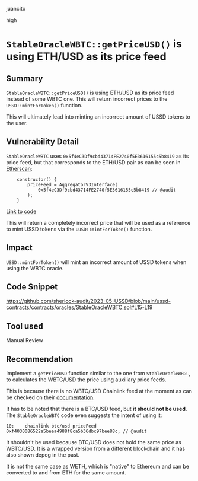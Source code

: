 juancito

high

# `StableOracleWBTC::getPriceUSD()` is using ETH/USD as its price feed

## Summary

`StableOracleWBTC::getPriceUSD()` is using ETH/USD as its price feed instead of some WBTC one. This will return incorrect prices to the `USSD::mintForToken()` function.

This will ultimately lead into minting an incorrect amount of USSD tokens to the user.

## Vulnerability Detail

`StableOracleWBTC` uses `0x5f4eC3Df9cbd43714FE2740f5E3616155c5b8419` as its price feed, but that corresponds to the ETH/USD pair as can be seen in [Etherscan](https://etherscan.io/address/0x5f4eC3Df9cbd43714FE2740f5E3616155c5b8419):

```solidity
    constructor() {
        priceFeed = AggregatorV3Interface(
            0x5f4eC3Df9cbd43714FE2740f5E3616155c5b8419 // @audit
        );
    }
```

[Link to code](https://github.com/sherlock-audit/2023-05-USSD/blob/main/ussd-contracts/contracts/oracles/StableOracleWBTC.sol#L15-L19)

This will return a completely incorrect price that will be used as a reference to mint USSD tokens via the `UUSD::mintForToken()` function.

## Impact

`USSD::mintForToken()` will mint an incorrect amount of USSD tokens when using the WBTC oracle.

## Code Snippet

https://github.com/sherlock-audit/2023-05-USSD/blob/main/ussd-contracts/contracts/oracles/StableOracleWBTC.sol#L15-L19

## Tool used

Manual Review

## Recommendation

Implement a `getPriceUSD` function similar to the one from `StableOracleWBGL`, to calculates the WBTC/USD the price using auxiliary price feeds.

This is because there is no WBTC/USD Chainlink feed at the moment as can be checked on their [documentation](https://docs.chain.link/data-feeds/price-feeds/addresses/).

It has to be noted that there is a BTC/USD feed, but **it should not be used**. The `StableOracleWBTC` code even suggests the intent of using it:

```solidity
10:    chainlink btc/usd priceFeed 0xf4030086522a5beea4988f8ca5b36dbc97bee88c; // @audit
```

It shouldn't be used because BTC/USD does not hold the same price as WBTC/USD. It is a wrapped version from a different blockchain and it has also shown depeg in the past.

It is not the same case as WETH, which is "native" to Ethereum and can be converted to and from ETH for the same amount.